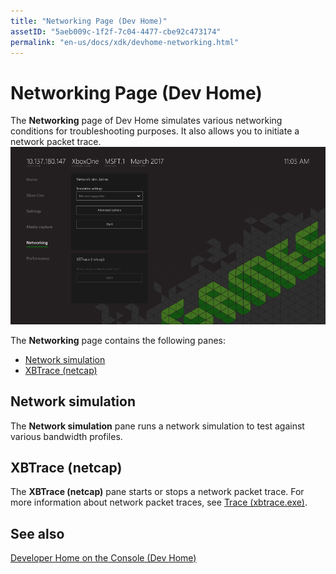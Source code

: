 ```yaml
---
title: "Networking Page (Dev Home)"
assetID: "5aeb009c-1f2f-7c04-4477-cbe92c473174"
permalink: "en-us/docs/xdk/devhome-networking.html"
---
```



# Networking Page (Dev Home)
   
  
The **Networking** page of Dev Home simulates various networking conditions for troubleshooting purposes. It also allows you to initiate a network packet trace.   
 ![Networking page of Dev Home](images/devhome_networking.png)   
  
The **Networking** page contains the following panes:   
 
   *  [Network simulation](#ID4EEB)  
   *  [XBTrace (netcap)](#ID4EOB)  

 
<a id="ID4EEB"></a>

   

## Network simulation  
   
  
The **Network simulation** pane runs a network simulation to test against various bandwidth profiles.   
  
<a id="ID4EOB"></a>

   

## XBTrace (netcap)  
   
  
The **XBTrace (netcap)** pane starts or stops a network packet trace. For more information about network packet traces, see [Trace (xbtrace.exe)](xbtrace.md).   
  
<a id="ID4E2B"></a>

   

## See also  
 [Developer Home on the Console (Dev Home)](dev-home.md)

  